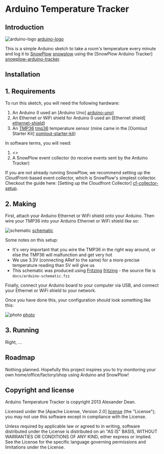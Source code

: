 # Arduino Temperature Tracker

## Introduction

![arduino-logo] [arduino-logo] 

This is a simple Arduino sketch to take a room's temperature every minute and log it to [SnowPlow] [snowplow] using the [SnowPlow Arduino Tracker] [snowplow-arduino-tracker].

## Installation

## 1. Requirements

To run this sketch, you will need the following hardware:

1. An Arduino (I used an [Arduino Uno] [arduino-uno])
2. An Ethernet or WiFi shield for Arduino (I used an [Ethernet shield] [ethernet-shield])
3. An [TMP36] [tmp36] temperature sensor (mine came in the [Oomlout Starter Kit] [oomlout-starter-kit])

In software terms, you will need:

1. <<Something about SnowPlow library>>
2. A SnowPlow event collector (to receive events sent by the Arduino Tracker)

If you are not already running SnowPlow, we recommend setting up the CloudFront-based event collector, which is SnowPlow's simplest collector. Checkout the guide here: [Setting up the Cloudfront Collector] [cf-collector-setup]. 

## 2. Making

First, attach your Arduino Ethernet or WiFi shield onto your Arduino. Then wire your TMP36 into your Arduino Ethernet or WiFi shield like so:

![schematic] [schematic]

Some notes on this setup:

* It's very important that you wire the TMP36 in the right way around, or else the TMP36 will malfunction and get very hot
* We use 3.3V (connecting ARef to the same) for a more precise temperature reading than 5V will give us
* This schematic was produced using [Fritzing] [fritzing] - the source file is `docs/arduino-schematic.fzz`

Finally, connect your Arduino board to your computer via USB, and connect your Ethernet or WiFi shield to your network.

Once you have done this, your configuration should look something like this:

![photo] [photo]

## 3. Running

Right, ...

## Roadmap

Nothing planned. Hopefully this project inspires you to try monitoring your own home/office/factory/shop using Arduino and SnowPlow!

## Copyright and license

Arduino Temperature Tracker is copyright 2013 Alexander Dean.

Licensed under the [Apache License, Version 2.0] [license] (the "License");
you may not use this software except in compliance with the License.

Unless required by applicable law or agreed to in writing, software
distributed under the License is distributed on an "AS IS" BASIS,
WITHOUT WARRANTIES OR CONDITIONS OF ANY KIND, either express or implied.
See the License for the specific language governing permissions and
limitations under the License.

[arduino-logo]: https://raw.github.com/alexanderdean/arduino-temp-tracker/master/docs/arduino-logo.png

[snowplow]: http://snowplowanalytics.com/
[snowplow-arduino-tracker]: https://github.com/snowplow/snowplow-arduino-tracker

[arduino-uno]: http://arduino.cc/en/Main/arduinoBoardUno
[ethernet-shield]: http://arduino.cc/en/Main/ArduinoEthernetShield
[tmp36]: http://adafruit.com/products/165
[oomlout-starter-kit]: http://oomlout.co.uk/starter-kit-for-arduino-ardx-p-183.html

[schematic]: https://raw.github.com/alexanderdean/arduino-temp-tracker/master/docs/arduino-schematic.png
[fritzing]: http://fritzing.org/download/
[photo]: https://raw.github.com/alexanderdean/arduino-temp-tracker/master/docs/arduino-photo.png

[cf-collector-setup]: https://github.com/snowplow/snowplow/wiki/setting-up-the-cloudfront-collector

[license]: http://www.apache.org/licenses/LICENSE-2.0
